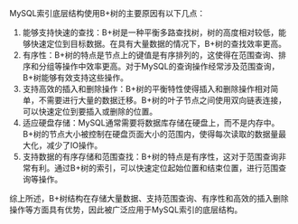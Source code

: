 MySQL索引底层结构使用B+树的主要原因有以下几点：

1. 能够支持快速的查找：B+树是一种平衡多路查找树，树的高度相对较低，能够快速定位到目标数据。在具有大量数据的情况下，B+树的查找效率更高。
2. 有序性：B+树的特点是节点上的键值是有序排列的，这使得在范围查询、排序和分组等操作中效率更高。对于MySQL的查询操作经常涉及范围查询，B+树能够有效支持这些操作。
3. 支持高效的插入和删除操作：B+树的平衡特性使得插入和删除操作相对简单，不需要进行大量的数据迁移。B+树的叶子节点之间使用双向链表连接，可以快速定位到要插入或删除的位置。
4. 适应硬盘存储：MySQL通常需要将数据库存储在硬盘上，而不是内存中。B+树的节点大小被控制在硬盘页面大小的范围内，使得每次读取的数据量最大化，减少了IO操作。
5. 支持数据的有序存储和范围查找：B+树的特点是有序性，这对于范围查询非常有利。通过B+树的索引，可以快速定位起始位置和结束位置，进行范围查询等操作。

综上所述，B+树结构在存储大量数据、支持范围查询、有序性和高效的插入删除操作等方面具有优势，因此被广泛应用于MySQL索引的底层结构。

